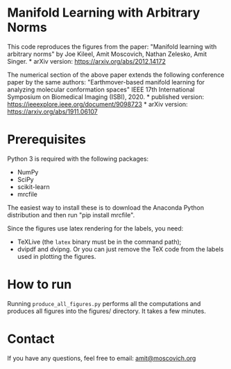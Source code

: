 # Manifold Learning with Arbitrary Norms

This code reproduces the figures from the paper:
    "Manifold learning with arbitrary norms" by Joe Kileel, Amit Moscovich, Nathan Zelesko, Amit Singer.
    * arXiv version: https://arxiv.org/abs/2012.14172
    
The numerical section of the above paper extends the following conference paper by the same authors:
    "Earthmover-based manifold learning for analyzing molecular conformation spaces"
    IEEE 17th International Symposium on Biomedical Imaging (ISBI), 2020.
    * published version: https://ieeexplore.ieee.org/document/9098723
    * arXiv version: https://arxiv.org/abs/1911.06107


# Prerequisites

Python 3 is required with the following packages:
* NumPy
* SciPy
* scikit-learn
* mrcfile

The easiest way to install these is to download the Anaconda Python distribution and then run "pip install mrcfile".

Since the figures use latex rendering for the labels, you need:
* TeXLive (the `latex` binary must be in the command path);
* dvipdf and dvipng.
Or you can just remove the TeX code from the labels used in plotting the figures.


# How to run

Running `produce_all_figures.py` performs all the computations and produces all figures into the figures/ directory.
It takes a few minutes.


# Contact

If you have any questions, feel free to email:
amit@moscovich.org
